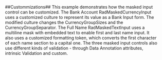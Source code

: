 ##Custommizations##
This example demonstrates how the masked input control can be customized.
	The Bank Account RadMaskedCurrencyInput uses a customized culture to represent its value as a Bank Input form. The modified culture changes the CurrencyGroupSizes and the CurrencyGroupSeparator.
	The Full Name RadMaskedTextInput uses a multiline mask with embedded text to enable first and last name input. It also uses a customized formatting token, which converts the first character of each name section to a capital one.
The three masked input controls also use different kinds of validation - through Data Annotation attributes, intrinsic Validation and custom.